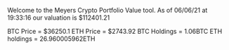 Welcome to the Meyers Crypto Portfolio Value tool. 
As of 06/06/21 at 19:33:16 our valuation is $112401.21 

BTC Price = $36250.1
 ETH Price = $2743.92
BTC Holdings = 1.06BTC
 ETH holdings = 26.960005962ETH 

